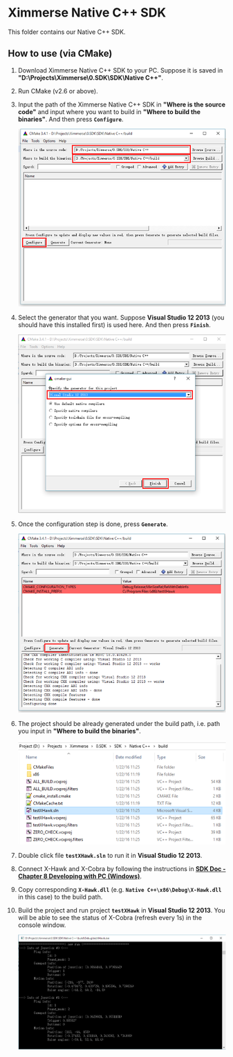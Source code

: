 Ximmerse Native C++ SDK
============

This folder contains our Native C++ SDK.

## How to use (via CMake)

1. Download Ximmerse Native C++ SDK to your PC. Suppose it is saved in **"D:\Projects\Ximmerse\0.SDK\SDK\Native C\+\+"**.
2. Run CMake (v2.6 or above).
3. Input the path of the Ximmerse Native C++ SDK in **"Where is the source code"** and input where you want to build in **"Where to build the binaries"**. And then press **`Configure`**.

	![](imgs/1.png)

4. Select the generator that you want. Suppose **Visual Studio 12 2013** (you should have this installed first) is used here. And then press **`Finish`**.

	![](imgs/2.png)

5. Once the configuration step is done, press **`Generate`**.

	![](imgs/3.png)

6. The project should be already generated under the build path, i.e. path you input in **"Where to build the binaries"**.

	![](imgs/4.png)

7. Double click file **`testXHawk.sln`** to run it in **Visual Studio 12 2013**.
8. Connect X-Hawk and X-Cobra by following the instructions in [**SDK Doc - Chapter 8 Developing with PC (Windows)**](http://ximmerse.github.io/SDK_Doc/#8-developing-with-pc-(windows)).
9. Copy corresponding **`X-Hawk.dll`** (e.g. **`Native C++\x86\Debug\X-Hawk.dll`** in this case) to the build path.
10. Build the project and run project **`testXHawk`** in **Visual Studio 12 2013**. You will be able to see the status of X-Cobra (refresh every 1s) in the console window.

	![](imgs/5.png)

